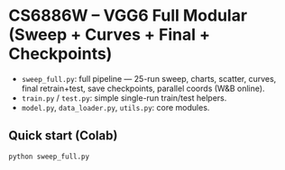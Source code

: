 # CS6886W – VGG6 Full Modular (Sweep + Curves + Final + Checkpoints)

- `sweep_full.py`: full pipeline — 25-run sweep, charts, scatter, curves, final retrain+test, save checkpoints, parallel coords (W&B online).
- `train.py` / `test.py`: simple single-run train/test helpers.
- `model.py`, `data_loader.py`, `utils.py`: core modules.

## Quick start (Colab)
```bash
python sweep_full.py
```
